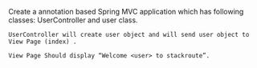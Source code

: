 Create a annotation based Spring MVC application which has following classes: UserController and user class.

    UserController will create user object and will send user object to View Page (index) .

    View Page Should display “Welcome <user> to stackroute”.
